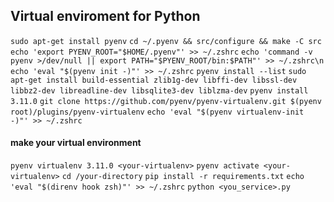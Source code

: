 ## Virtual enviroment for Python
```sudo apt-get install pyenv```
```cd ~/.pyenv && src/configure && make -C src```
```echo 'export PYENV_ROOT="$HOME/.pyenv"' >> ~/.zshrc```
```echo 'command -v pyenv >/dev/null || export PATH="$PYENV_ROOT/bin:$PATH"' >> ~/.zshrc\n```
```echo 'eval "$(pyenv init -)"' >> ~/.zshrc```
```pyenv install --list```
```sudo apt-get install build-essential zlib1g-dev libffi-dev libssl-dev libbz2-dev libreadline-dev libsqlite3-dev liblzma-dev```
```pyenv install 3.11.0```
```git clone https://github.com/pyenv/pyenv-virtualenv.git $(pyenv root)/plugins/pyenv-virtualenv``` 
```echo 'eval "$(pyenv virtualenv-init -)"' >> ~/.zshrc``` 
#### make your virtual environment
```pyenv virtualenv 3.11.0 <your-virtualenv>```
```pyenv activate <your-virtualenv>```
```cd /your-directory```
```pip install -r requirements.txt```
```echo 'eval "$(direnv hook zsh)"' >> ~/.zshrc```
```python <you_service>.py```
